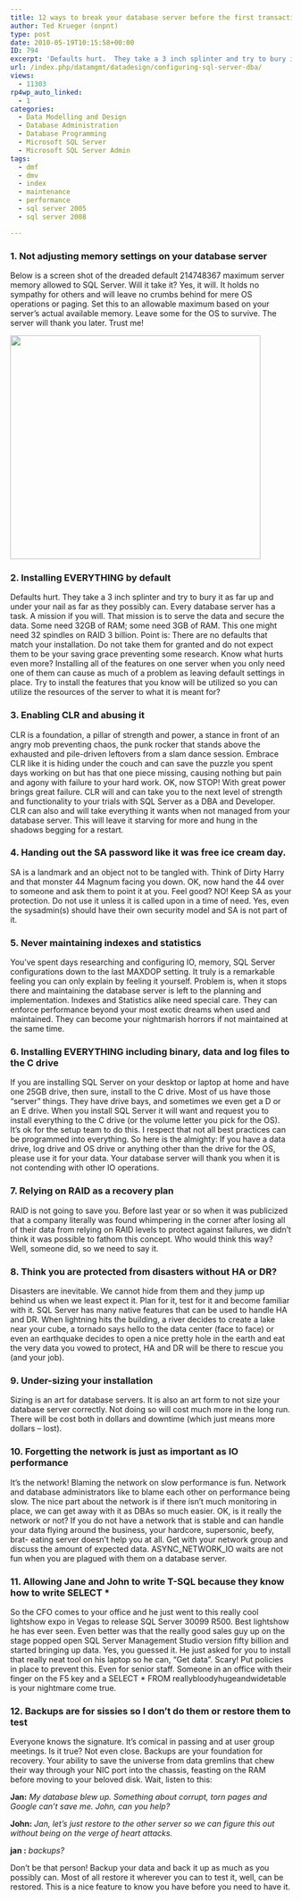 ```yaml
---
title: 12 ways to break your database server before the first transaction
author: Ted Krueger (onpnt)
type: post
date: 2010-05-19T10:15:58+00:00
ID: 794
excerpt: 'Defaults hurt.  They take a 3 inch splinter and try to bury it as far up and under your nail as far as they possibly can.  Every database server has a task.  A mission if you will.  That mission is to serve the data and secure the data.  Some need 32GB of RAM; some need 3GB of RAM.  This one might need 32 spindles on RAID 3 billion.'
url: /index.php/datamgmt/datadesign/configuring-sql-server-dba/
views:
  - 11303
rp4wp_auto_linked:
  - 1
categories:
  - Data Modelling and Design
  - Database Administration
  - Database Programming
  - Microsoft SQL Server
  - Microsoft SQL Server Admin
tags:
  - dmf
  - dmv
  - index
  - maintenance
  - performance
  - sql server 2005
  - sql server 2008

---
```

### 1. Not adjusting memory settings on your database server

Below is a screen shot of the dreaded default 214748367 maximum server memory allowed to SQL Server. Will it take it? Yes, it will. It holds no sympathy for others and will leave no crumbs behind for mere OS operations or paging. Set this to an allowable maximum based on your server’s actual available memory. Leave some for the OS to survive. The server will thank you later. Trust me!

<div class="image_block">
  <img src="/wp-content/uploads/blogs/DataMgmt/memmaximum_BAD.gif" alt="" title="" width="448" height="401" />
</div>



### 2. Installing EVERYTHING by default

Defaults hurt. They take a 3 inch splinter and try to bury it as far up and under your nail as far as they possibly can. Every database server has a task. A mission if you will. That mission is to serve the data and secure the data. Some need 32GB of RAM; some need 3GB of RAM. This one might need 32 spindles on RAID 3 billion. Point is: There are no defaults that match your installation. Do not take them for granted and do not expect them to be your saving grace preventing some research. Know what hurts even more? Installing all of the features on one server when you only need one of them can cause as much of a problem as leaving default settings in place. Try to install the features that you know will be utilized so you can utilize the resources of the server to what it is meant for? 



### 3. Enabling CLR and abusing it

CLR is a foundation, a pillar of strength and power, a stance in front of an angry mob preventing chaos, the punk rocker that stands above the exhausted and pile-driven leftovers from a slam dance session. Embrace CLR like it is hiding under the couch and can save the puzzle you spent days working on but has that one piece missing, causing nothing but pain and agony with failure to your hard work. OK, now STOP! With great power brings great failure. CLR will and can take you to the next level of strength and functionality to your trials with SQL Server as a DBA and Developer. CLR can also and will take everything it wants when not managed from your database server. This will leave it starving for more and hung in the shadows begging for a restart. 



### 4. Handing out the SA password like it was free ice cream day. 

SA is a landmark and an object not to be tangled with. Think of Dirty Harry and that monster 44 Magnum facing you down. OK, now hand the 44 over to someone and ask them to point it at you. Feel good? NO! Keep SA as your protection. Do not use it unless it is called upon in a time of need. Yes, even the sysadmin(s) should have their own security model and SA is not part of it. 



### 5. Never maintaining indexes and statistics

You’ve spent days researching and configuring IO, memory, SQL Server configurations down to the last MAXDOP setting. It truly is a remarkable feeling you can only explain by feeling it yourself. Problem is, when it stops there and maintaining the database server is left to the planning and implementation. Indexes and Statistics alike need special care. They can enforce performance beyond your most exotic dreams when used and maintained. They can become your nightmarish horrors if not maintained at the same time. 



### 6. Installing EVERYTHING including binary, data and log files to the C drive

If you are installing SQL Server on your desktop or laptop at home and have one 25GB drive, then sure, install to the C drive. Most of us have those “server” things. They have drive bays, and sometimes we even get a D or an E drive. When you install SQL Server it will want and request you to install everything to the C drive (or the volume letter you pick for the OS). It’s ok for the setup team to do this. I respect that not all best practices can be programmed into everything. So here is the almighty: If you have a data drive, log drive and OS drive or anything other than the drive for the OS, please use it for your data. Your database server will thank you when it is not contending with other IO operations. 



### 7. Relying on RAID as a recovery plan

RAID is not going to save you. Before last year or so when it was publicized that a company literally was found whimpering in the corner after losing all of their data from relying on RAID levels to protect against failures, we didn’t think it was possible to fathom this concept. Who would think this way? Well, someone did, so we need to say it. 



### 8. Think you are protected from disasters without HA or DR?

Disasters are inevitable. We cannot hide from them and they jump up behind us when we least expect it. Plan for it, test for it and become familiar with it. SQL Server has many native features that can be used to handle HA and DR. When lightning hits the building, a river decides to create a lake near your cube, a tornado says hello to the data center (face to face) or even an earthquake decides to open a nice pretty hole in the earth and eat the very data you vowed to protect, HA and DR will be there to rescue you (and your job). 



### 9. Under-sizing your installation

Sizing is an art for database servers. It is also an art form to not size your database server correctly. Not doing so will cost much more in the long run. There will be cost both in dollars and downtime (which just means more dollars – lost). 



### 10. Forgetting the network is just as important as IO performance

It’s the network! Blaming the network on slow performance is fun. Network and database administrators like to blame each other on performance being slow. The nice part about the network is if there isn’t much monitoring in place, we can get away with it as DBAs so much easier. OK, is it really the network or not? If you do not have a network that is stable and can handle your data flying around the business, your hardcore, supersonic, beefy, brat- eating server doesn’t help you at all. Get with your network group and discuss the amount of expected data. ASYNC\_NETWORK\_IO waits are not fun when you are plagued with them on a database server. 



### 11. Allowing Jane and John to write T-SQL because they know how to write SELECT *

So the CFO comes to your office and he just went to this really cool lightshow expo in Vegas to release SQL Server 30099 R500. Best lightshow he has ever seen. Even better was that the really good sales guy up on the stage popped open SQL Server Management Studio version fifty billion and started bringing up data. Yes, you guessed it. He just asked for you to install that really neat tool on his laptop so he can, “Get data”. Scary! Put policies in place to prevent this. Even for senior staff. Someone in an office with their finger on the F5 key and a SELECT * FROM reallybloodyhugeandwidetable is your nightmare come true. 



### 12. Backups are for sissies so I don’t do them or restore them to test

Everyone knows the signature. It’s comical in passing and at user group meetings. Is it true? Not even close. Backups are your foundation for recovery. Your ability to save the universe from data gremlins that chew their way through your NIC port into the chassis, feasting on the RAM before moving to your beloved disk. Wait, listen to this:

**Jan:** _My database blew up. Something about corrupt, torn pages and Google can’t save me. John, can you help?_

**John:** _Jan, let’s just restore to the other server so we can figure this out without being on the verge of heart attacks._ 

**jan :** _backups?_

Don’t be that person! Backup your data and back it up as much as you possibly can. Most of all restore it wherever you can to test it, well, can be restored. This is a nice feature to know you have before you need to have it.